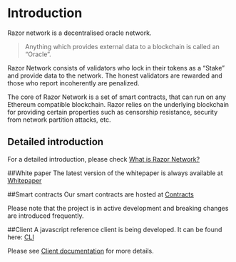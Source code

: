 # Introduction

Razor network is a decentralised oracle network.

> Anything which provides external data to a blockchain is called an “Oracle”.

 Razor Network consists of validators who lock in their tokens as a “Stake” and provide data to the network. The honest validators are rewarded and those who report incoherently are penalized.

The core of Razor Network is a set of smart contracts, that can run on any Ethereum compatible blockchain. Razor relies on the underlying blockchain for providing certain properties such as censorship resistance, security from network partition attacks, etc.

## Detailed introduction
For a detailed introduction, please check  [What is Razor Network?](explainer.md)

##White paper
The latest version of the whitepaper is always available at [Whitepaper](https://razor.network/whitepaper.pdf)

##Smart contracts
Our smart contracts are hosted at [Contracts](https://github.com/razor-network/contracts)

Please note that the project is in active development and breaking changes are introduced frequently.

##Client
A javascript reference client is being developed. It can be found here: [CLI](https://github.com/razor-network/cli)

Please see [Client documentation](client.md) for more details.

